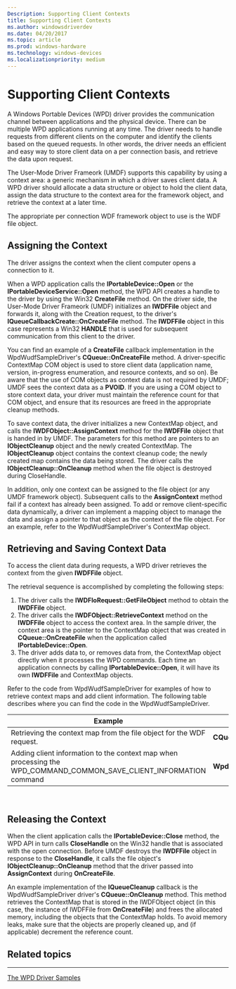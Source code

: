 ```yaml
---
Description: Supporting Client Contexts
title: Supporting Client Contexts
ms.author: windowsdriverdev
ms.date: 04/20/2017
ms.topic: article
ms.prod: windows-hardware
ms.technology: windows-devices
ms.localizationpriority: medium
---
```


# Supporting Client Contexts


A Windows Portable Devices (WPD) driver provides the communication channel between applications and the physical device. There can be multiple WPD applications running at any time. The driver needs to handle requests from different clients on the computer and identify the clients based on the queued requests. In other words, the driver needs an efficient and easy way to store client data on a per connection basis, and retrieve the data upon request.

The User-Mode Driver Frameork (UMDF) supports this capability by using a context area: a generic mechanism in which a driver saves client data. A WPD driver should allocate a data structure or object to hold the client data, assign the data structure to the context area for the framework object, and retrieve the context at a later time.

The appropriate per connection WDF framework object to use is the WDF file object.

## <span id="Assigning_the_Context"></span><span id="assigning_the_context"></span><span id="ASSIGNING_THE_CONTEXT"></span>Assigning the Context


The driver assigns the context when the client computer opens a connection to it.

When a WPD application calls the **IPortableDevice::Open** or the **IPortableDeviceService::Open** method, the WPD API creates a handle to the driver by using the Win32 **CreateFile** method. On the driver side, the User-Mode Driver Frameork (UMDF) initializes an **IWDFFile** object and forwards it, along with the Creation request, to the driver's **IQueueCallbackCreate::OnCreateFile** method. The **IWDFFile** object in this case represents a Win32 **HANDLE** that is used for subsequent communication from this client to the driver.

You can find an example of a **CreateFile** callback implementation in the WpdWudfSampleDriver's **CQueue::OnCreateFile** method. A driver-specific ContextMap COM object is used to store client data (application name, version, in-progress enumeration, and resource contexts, and so on). Be aware that the use of COM objects as context data is not required by UMDF; UMDF sees the context data as a **PVOID**. If you are using a COM object to store context data, your driver must maintain the reference count for that COM object, and ensure that its resources are freed in the appropriate cleanup methods.

To save context data, the driver initializes a new ContextMap object, and calls the **IWDFObject::AssignContext** method for the **IWDFFile** object that is handed in by UMDF. The parameters for this method are pointers to an **IObjectCleanup** object and the newly created ContextMap. The **IObjectCleanup** object contains the context cleanup code; the newly created map contains the data being stored. The driver calls the **IObjectCleanup::OnCleanup** method when the file object is destroyed during CloseHandle.

In addition, only one context can be assigned to the file object (or any UMDF framework object). Subsequent calls to the **AssignContext** method fail if a context has already been assigned. To add or remove client-specific data dynamically, a driver can implement a mapping object to manage the data and assign a pointer to that object as the context of the file object. For an example, refer to the WpdWudfSampleDriver's ContextMap object.

## <span id="Retrieving_and_Saving_Context_Data"></span><span id="retrieving_and_saving_context_data"></span><span id="RETRIEVING_AND_SAVING_CONTEXT_DATA"></span>Retrieving and Saving Context Data


To access the client data during requests, a WPD driver retrieves the context from the given **IWDFFile** object.

The retrieval sequence is accomplished by completing the following steps:

1.  The driver calls the **IWDFIoRequest::GetFileObject** method to obtain the **IWDFFile** object.
2.  The driver calls the **IWDFObject::RetrieveContext** method on the **IWDFFile** object to access the context area. In the sample driver, the context area is the pointer to the ContextMap object that was created in **CQueue::OnCreateFile** when the application called **IPortableDevice::Open**.
3.  The driver adds data to, or removes data from, the ContextMap object directly when it processes the WPD commands. Each time an application connects by calling **IPortableDevice::Open**, it will have its own **IWDFFile** and ContextMap objects.

Refer to the code from WpdWudfSampleDriver for examples of how to retrieve context maps and add client information. The following table describes where you can find the code in the WpdWudfSampleDriver.

| Example                                                                                                                  | Location in sample driver           |
|--------------------------------------------------------------------------------------------------------------------------|-------------------------------------|
| Retrieving the context map from the file object for the WDF request.                                                     | **CQueue::OnDeviceIoControl**       |
| Adding client information to the context map when processing the WPD\_COMMAND\_COMMON\_SAVE\_CLIENT\_INFORMATION command | **WpdBaseDriver::OnSaveClientInfo** |

 

## <span id="Releasing_the_Context"></span><span id="releasing_the_context"></span><span id="RELEASING_THE_CONTEXT"></span>Releasing the Context


When the client application calls the **IPortableDevice::Close** method, the WPD API in turn calls **CloseHandle** on the Win32 handle that is associated with the open connection. Before UMDF destroys the **IWDFFile** object in response to the **CloseHandle**, it calls the file object's **IObjectCleanup::OnCleanup** method that the driver passed into **AssignContext** during **OnCreateFile**.

An example implementation of the **IQueueCleanup** callback is the WpdWudfSampleDriver driver's **CQueue::OnCleanup** method. This method retrieves the ContextMap that is stored in the IWDFObject object (in this case, the instance of IWDFFile from **OnCreateFile**) and frees the allocated memory, including the objects that the ContextMap holds. To avoid memory leaks, make sure that the objects are properly cleaned up, and (if applicable) decrement the reference count.

## <span id="related_topics"></span>Related topics


****
[The WPD Driver Samples](the-wpd-driver-samples.md)

 

 





